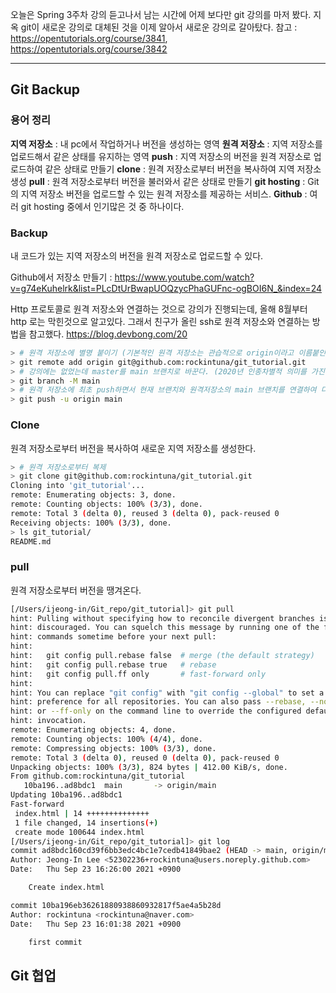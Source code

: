 오늘은 Spring 3주차 강의 듣고나서 남는 시간에 어제 보다만 git 강의를 마저 봤다.
지옥 git이 새로운 강의로 대체된 것을 이제 알아서 새로운 강의로 갈아탔다.
참고 : https://opentutorials.org/course/3841,
https://opentutorials.org/course/3842

---

## Git Backup

### 용어 정리

**지역 저장소** : 내 pc에서 작업하거나 버전을 생성하는 영역
**원격 저장소** : 지역 저장소를 업로드해서 같은 상태를 유지하는 영역
**push** : 지역 저장소의 버전을 원격 저장소로 업로드하여 같은 상태로 만들기
**clone** : 원격 저장소로부터 버전을 복사하여 지역 저장소 생성
**pull** : 원격 저장소로부터 버전을 불러와서 같은 상태로 만들기
**git hosting** : Git의 지역 저장소 버전을 업로드할 수 있는 원격 저장소를 제공하는 서비스.
**Github** : 여러 git hosting 중에서 인기많은 것 중 하나이다.

### Backup

내 코드가 있는 지역 저장소의 버전을 원격 저장소로 업로드할 수 있다.

Github에서 저장소 만들기 : https://www.youtube.com/watch?v=g74eKuhelrk&list=PLcDtUrBwapUOQzycPhaGUFnc-ogBOI6N_&index=24

Http 프로토콜로 원격 저장소와 연결하는 것으로 강의가 진행되는데, 올해 8월부터 http 로는 막힌것으로 알고있다.
그래서 친구가 올린 ssh로 원격 저장소와 연결하는 방법을 참고했다. 
https://blog.devbong.com/20

```bash
> # 원격 저장소에 별명 붙이기 (기본적인 원격 저장소는 관습적으로 origin이라고 이름붙인다.)
> git remote add origin git@github.com:rockintuna/git_tutorial.git
> # 강의에는 없었는데 master를 main 브랜치로 바꾼다. (2020년 인종차별적 의미를 가진 용어 없애기.)
> git branch -M main
> # 원격 저장소에 최초 push하면서 현재 브랜치와 원격저장소의 main 브랜치를 연결하여 다음부터는 옵션 생략 가능.
> git push -u origin main
```

### Clone

원격 저장소로부터 버전을 복사하여 새로운 지역 저장소를 생성한다.

```bash
> # 원격 저장소로부터 복제
> git clone git@github.com:rockintuna/git_tutorial.git
Cloning into 'git_tutorial'...
remote: Enumerating objects: 3, done.
remote: Counting objects: 100% (3/3), done.
remote: Total 3 (delta 0), reused 3 (delta 0), pack-reused 0
Receiving objects: 100% (3/3), done.
> ls git_tutorial/                                                                                            
README.md
```

### pull

원격 저장소로부터 버전을 땡겨온다.

```bash
[/Users/ijeong-in/Git_repo/git_tutorial]> git pull 
hint: Pulling without specifying how to reconcile divergent branches is
hint: discouraged. You can squelch this message by running one of the following
hint: commands sometime before your next pull:
hint: 
hint:   git config pull.rebase false  # merge (the default strategy)
hint:   git config pull.rebase true   # rebase
hint:   git config pull.ff only       # fast-forward only
hint: 
hint: You can replace "git config" with "git config --global" to set a default
hint: preference for all repositories. You can also pass --rebase, --no-rebase,
hint: or --ff-only on the command line to override the configured default per
hint: invocation.
remote: Enumerating objects: 4, done.
remote: Counting objects: 100% (4/4), done.
remote: Compressing objects: 100% (3/3), done.
remote: Total 3 (delta 0), reused 0 (delta 0), pack-reused 0
Unpacking objects: 100% (3/3), 824 bytes | 412.00 KiB/s, done.
From github.com:rockintuna/git_tutorial
   10ba196..ad8bdc1  main       -> origin/main
Updating 10ba196..ad8bdc1
Fast-forward
 index.html | 14 ++++++++++++++
 1 file changed, 14 insertions(+)
 create mode 100644 index.html
[/Users/ijeong-in/Git_repo/git_tutorial]> git log
commit ad8bdc160cd39f6bb3edc4bc1e7cedb41849bae2 (HEAD -> main, origin/main, origin/HEAD)
Author: Jeong-In Lee <52302236+rockintuna@users.noreply.github.com>
Date:   Thu Sep 23 16:26:00 2021 +0900

    Create index.html

commit 10ba196eb36261880938860932817f5ae4a5b28d
Author: rockintuna <rockintuna@naver.com>
Date:   Thu Sep 23 16:01:38 2021 +0900

    first commit

```



## Git 협업

### 
